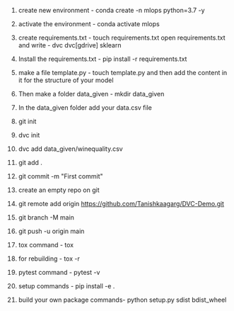 1. create new environment - conda create -n mlops python=3.7 -y

2. activate the environment - conda activate mlops

3. create requirements.txt - touch requirements.txt
open requirements.txt and write - 
dvc 
dvc[gdrive]
sklearn

4. Install the requirements.txt - pip install -r requirements.txt

5. make a file template.py - touch template.py and then add the content in it for the structure of your model

6. Then make a folder data_given - mkdir data_given

7. In the data_given folder add your data.csv file

8. git init

9. dvc init

10. dvc add data_given/winequality.csv

11. git add .

12. git commit -m "First commit"

13. create an empty repo on git

14. git remote add origin https://github.com/Tanishkaagarg/DVC-Demo.git

15. git branch -M main

16. git push -u origin main

17. tox command - tox

18. for rebuilding - tox -r 

19. pytest command - pytest -v

20. setup commands - pip install -e . 

21. build your own package commands- python setup.py sdist bdist_wheel